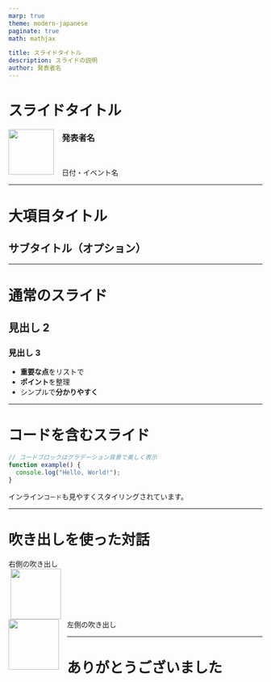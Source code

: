 ```yaml
---
marp: true
theme: modern-japanese
paginate: true
math: mathjax

title: スライドタイトル
description: スライドの説明
author: 発表者名
---
```


<!-- _class: cover -->

# スライドタイトル

<style scoped>
  .profile-icon {
    width: 90px;
    float: left;
    margin-right: 16px;
  }
</style>

<img src="./images/profile.jpg" class="profile-icon" width="90px" height="90px" />

### 発表者名

<br />

日付・イベント名

---

<!-- _class: section-title -->

# 大項目タイトル

## サブタイトル（オプション）

---

# 通常のスライド

## 見出し 2

### 見出し 3

- **重要な点**をリストで
- **ポイント**を整理
- シンプルで**分かりやすく**

---

# コードを含むスライド

```javascript
// コードブロックはグラデーション背景で美しく表示
function example() {
  console.log("Hello, World!");
}
```

インライン`コード`も見やすくスタイリングされています。

---

# 吹き出しを使った対話

<div class="balloon-right">右側の吹き出し</div>
<img src="./images/icon1.png" width="100px" height="100px" style="float: right; margin-right: 400px;" class="icon">
<br><br>

<img src="./images/icon2.png" width="100px" height="100px" style="float: left; margin-right: 16px;" class="icon">
<div class="balloon-left">
左側の吹き出し
</div>

---

<!-- _class: section-title -->

# ありがとうございました
